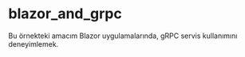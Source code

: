 # blazor_and_grpc
Bu örnekteki amacım Blazor uygulamalarında, gRPC servis kullanımını deneyimlemek.
